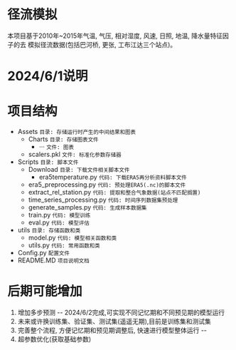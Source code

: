 # 径流模拟

本项目基于2010年~2015年气温, 气压, 相对湿度, 风速, 日照, 地温, 降水量特征因子的去
模拟径流数据(包括巴河桥, 更张, 工布江达三个站点)。

# 2024/6/1说明

# 项目结构

 - Assets  `目录: 存储运行时产生的中间结果和图表`
     - Charts  `目录: 存储图表文件`  
       - ···  `文件: 图表`
     - scalers.pkl  `文件: 标准化参数存储器`
 - Scripts  `目录: 脚本文件`
   - Download  `目录: 下载文件相关脚本文件`
     - era5temperature.py  `代码: 下载ERA5再分析资料脚本文件`
   - era5_preprocessing.py  `代码: 预处理ERA5(.nc)的脚本文件`
   - extract_rel_station.py  `代码: 提取和整合气象数据(站点不匹配搁置)`
   - time_series_processing.py  `代码: 时间序列数据集预处理`
   - generate_samples.py  `代码: 生成样本数据集`
   - train.py  `代码: 模型训练`
   - eval.py  `代码: 模型评估`
 - utils  `目录: 存储函数和类`
   - model.py  `代码: 模型相关函数和类`
   - utils.py  `代码: 常用函数和类`
 - Config.py  `配置文件`
 - README.MD  `项目说明文档`

# 后期可能增加
1. 增加多步预测 -- 2024/6/2完成,可实现不同记忆期和不同预见期的模型运行
2. 未来或许换训练集、验证集、测试集(遥遥无期),目前是训练集和测试集
3. 完善整个流程, 方便记忆期和预见期调整后, 快速进行模型整体运行  -- 
4. 超参数优化(获取基础参数)


 
